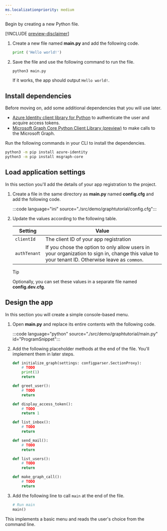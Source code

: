 ```yaml
---
ms.localizationpriority: medium
---
```


<!-- markdownlint-disable MD002 MD041 -->

Begin by creating a new Python file.

[!INCLUDE [preview-disclaimer](preview-disclaimer.md)]

1. Create a new file named **main.py** and add the following code.

    ```python
    print ('Hello world!')
    ```

1. Save the file and use the following command to run the file.

    ```bash
    python3 main.py
    ```

    If it works, the app should output `Hello world!`.

## Install dependencies

Before moving on, add some additional dependencies that you will use later.

- [Azure Identity client library for Python](https://github.com/Azure/azure-sdk-for-python/tree/main/sdk/identity/azure-identity) to authenticate the user and acquire access tokens.
- [Microsoft Graph Core Python Client Library (preview)](https://github.com/microsoftgraph/msgraph-sdk-python-core) to make calls to the Microsoft Graph.

Run the following commands in your CLI to install the dependencies.

```bash
python3 -m pip install azure-identity
python3 -m pip install msgraph-core
```

## Load application settings

In this section you'll add the details of your app registration to the project.

1. Create a file in the same directory as **main.py** named **config.cfg** and add the following code.

    :::code language="ini" source="./src/demo/graphtutorial/config.cfg":::

1. Update the values according to the following table.

    | Setting | Value |
    |---------|-------|
    | `clientId` | The client ID of your app registration |
    | `authTenant` | If you chose the option to only allow users in your organization to sign in, change this value to your tenant ID. Otherwise leave as `common`. |

    > [!TIP]
    > Optionally, you can set these values in a separate file named **config.dev.cfg**.

## Design the app

In this section you will create a simple console-based menu.

1. Open **main.py** and replace its entire contents with the following code.

    :::code language="python" source="./src/demo/graphtutorial/main.py" id="ProgramSnippet":::

1. Add the following placeholder methods at the end of the file. You'll implement them in later steps.

    ```python
    def initialize_graph(settings: configparser.SectionProxy):
        # TODO
        print(1)
        return

    def greet_user():
        # TODO
        return

    def display_access_token():
        # TODO
        return 1

    def list_inbox():
        # TODO
        return

    def send_mail():
        # TODO
        return

    def list_users():
        # TODO
        return

    def make_graph_call():
        # TODO
        return
    ```

1. Add the following line to call `main` at the end of the file.

    ```python
    # Run main
    main()
    ```

This implements a basic menu and reads the user's choice from the command line.
